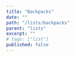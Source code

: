 ```yaml
---
title: "Backpacks"
date: ""
path: "/lists/backpacks"
parent: "lists"
excerpt: ""
# tags: ["list"]
published: false
---
```


